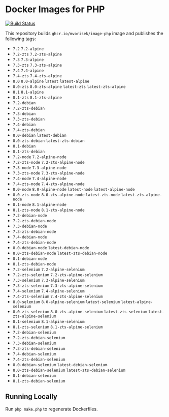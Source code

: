 # Docker Images for PHP

<a href="https://github.com/mvorisek/image-php/actions"><img src="https://github.com/mvorisek/image-php/workflows/CI/badge.svg" alt="Build Status"></a>

This repository builds `ghcr.io/mvorisek/image-php` image and publishes the following tags:

- `7.2` `7.2-alpine`
- `7.2-zts` `7.2-zts-alpine`
- `7.3` `7.3-alpine`
- `7.3-zts` `7.3-zts-alpine`
- `7.4` `7.4-alpine`
- `7.4-zts` `7.4-zts-alpine`
- `8.0` `8.0-alpine` `latest` `latest-alpine`
- `8.0-zts` `8.0-zts-alpine` `latest-zts` `latest-zts-alpine`
- `8.1` `8.1-alpine`
- `8.1-zts` `8.1-zts-alpine`
- `7.2-debian`
- `7.2-zts-debian`
- `7.3-debian`
- `7.3-zts-debian`
- `7.4-debian`
- `7.4-zts-debian`
- `8.0-debian` `latest-debian`
- `8.0-zts-debian` `latest-zts-debian`
- `8.1-debian`
- `8.1-zts-debian`
- `7.2-node` `7.2-alpine-node`
- `7.2-zts-node` `7.2-zts-alpine-node`
- `7.3-node` `7.3-alpine-node`
- `7.3-zts-node` `7.3-zts-alpine-node`
- `7.4-node` `7.4-alpine-node`
- `7.4-zts-node` `7.4-zts-alpine-node`
- `8.0-node` `8.0-alpine-node` `latest-node` `latest-alpine-node`
- `8.0-zts-node` `8.0-zts-alpine-node` `latest-zts-node` `latest-zts-alpine-node`
- `8.1-node` `8.1-alpine-node`
- `8.1-zts-node` `8.1-zts-alpine-node`
- `7.2-debian-node`
- `7.2-zts-debian-node`
- `7.3-debian-node`
- `7.3-zts-debian-node`
- `7.4-debian-node`
- `7.4-zts-debian-node`
- `8.0-debian-node` `latest-debian-node`
- `8.0-zts-debian-node` `latest-zts-debian-node`
- `8.1-debian-node`
- `8.1-zts-debian-node`
- `7.2-selenium` `7.2-alpine-selenium`
- `7.2-zts-selenium` `7.2-zts-alpine-selenium`
- `7.3-selenium` `7.3-alpine-selenium`
- `7.3-zts-selenium` `7.3-zts-alpine-selenium`
- `7.4-selenium` `7.4-alpine-selenium`
- `7.4-zts-selenium` `7.4-zts-alpine-selenium`
- `8.0-selenium` `8.0-alpine-selenium` `latest-selenium` `latest-alpine-selenium`
- `8.0-zts-selenium` `8.0-zts-alpine-selenium` `latest-zts-selenium` `latest-zts-alpine-selenium`
- `8.1-selenium` `8.1-alpine-selenium`
- `8.1-zts-selenium` `8.1-zts-alpine-selenium`
- `7.2-debian-selenium`
- `7.2-zts-debian-selenium`
- `7.3-debian-selenium`
- `7.3-zts-debian-selenium`
- `7.4-debian-selenium`
- `7.4-zts-debian-selenium`
- `8.0-debian-selenium` `latest-debian-selenium`
- `8.0-zts-debian-selenium` `latest-zts-debian-selenium`
- `8.1-debian-selenium`
- `8.1-zts-debian-selenium`

## Running Locally

Run `php make.php` to regenerate Dockerfiles.
